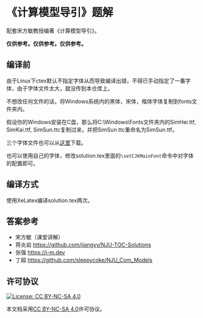 # 《计算模型导引》题解

配套宋方敏教授编著《计算模型导引》。

**仅供参考。仅供参考。仅供参考。**

## 编译前

由于Linux下ctex默认不指定字体从而导致编译出错，不得已手动指定了一番字体，由于字体文件太大，就没传到本仓库上。

不想改任何文件的话，将Windows系统内的黑体，宋体，楷体字体复制到fonts文件夹内。

假设你的Windows安装在C盘，那么将C:\Windows\Fonts文件夹内的SimHei.ttf, SimKai.ttf, SimSun.ttc复制过来，并把SimSun.ttc重命名为SimSun.ttf。

三个字体文件也可以从[这里](https://1drv.ms/f/s!ApTUu0FgzLnRuRPEqjxPGsHsRKA2)下载。

也可以使用自己的字体，修改solution.tex里面的`\setCJKMainFont`命令中对字体的配置即可。

## 编译方式

使用XeLatex编译solution.tex两次。

## 答案参考

* 宋方敏（课堂讲解）
* 蒋炎岩 https://github.com/jiangyy/NJU-TOC-Solutions
* 张强 https://i-m.dev
* 丁超 https://github.com/sleepycoke/NJU_Com_Models

## 许可协议
[![License: CC BY-NC-SA 4.0](https://mirrors.creativecommons.org/presskit/buttons/88x31/svg/by-nc-sa.svg)](https://creativecommons.org/licenses/by-nc-sa/4.0/)

本文档采用[CC BY-NC-SA 4.0](https://creativecommons.org/licenses/by-nc-sa/4.0/)许可协议。
